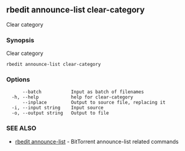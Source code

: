 ## rbedit announce-list clear-category

Clear category

### Synopsis


Clear category

```
rbedit announce-list clear-category
```

### Options

```
      --batch           Input as batch of filenames
  -h, --help            help for clear-category
      --inplace         Output to source file, replacing it
  -i, --input string    Input source
  -o, --output string   Output to file
```

### SEE ALSO

* [rbedit announce-list](rbedit_announce-list.md)	 - BitTorrent announce-list related commands

